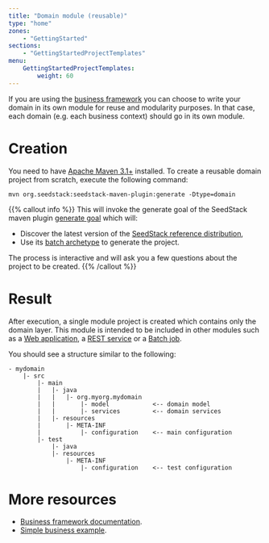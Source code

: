 ```yaml
---
title: "Domain module (reusable)"
type: "home"
zones:
    - "GettingStarted"
sections:
    - "GettingStartedProjectTemplates"
menu:
    GettingStartedProjectTemplates:
        weight: 60
---
```


If you are using the [business framework](/docs/business) you can choose to write your domain in its own module for 
reuse and modularity purposes. In that case, each domain (e.g. each business context) should go in its own module.

# Creation

You need to have [Apache Maven 3.1+](https://maven.apache.org/) installed. 
To create a reusable domain project from scratch, execute the following command:

```plain
mvn org.seedstack:seedstack-maven-plugin:generate -Dtype=domain
```

{{% callout info %}}
This will invoke the generate goal of the SeedStack maven plugin [generate goal](/docs/seed/maven-plugin/generate/) which will:

* Discover the latest version of the [SeedStack reference distribution](/getting-started/distribution),
* Use its [batch archetype](http://search.maven.org/#search%7Cga%7C1%7Cg%3A%22org.seedstack%22%20a%3A%22domain-archetype%22) to generate the project.

The process is interactive and will ask you a few questions about the project to be created.
{{% /callout %}}

# Result

After execution, a single module project is created which contains only the domain layer. This module is intended to be
included in other modules such as a [Web application](../web), a [REST service](../rest) or a [Batch job](../batch).

You should see a structure similar to the following:

```plain
- mydomain
    |- src
        |- main
        |   |- java
        |   |   |- org.myorg.mydomain
        |   |       |- model            <-- domain model
        |   |       |- services         <-- domain services
        |   |- resources
        |       |- META-INF
        |           |- configuration    <-- main configuration
        |- test
            |- java
            |- resources
                |- META-INF
                    |- configuration    <-- test configuration
```

# More resources

* [Business framework documentation](/docs/business).
* [Simple business example](https://github.com/seedstack/samples/tree/master/business).